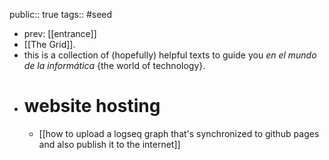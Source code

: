 public:: true
tags:: #seed

- prev: [[entrance]]
- [[The Grid]].
- this is a collection of (hopefully) helpful texts to guide you *en el mundo de la informática* {the world of technology}.
- # website hosting
	- [[how to upload a logseq graph that's synchronized to github pages and also publish it to the internet]]